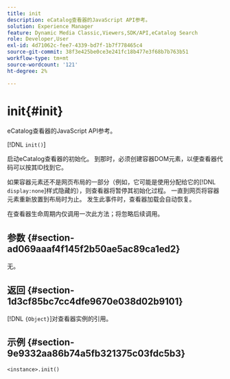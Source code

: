 ```yaml
---
title: init
description: eCatalog查看器的JavaScript API参考。
solution: Experience Manager
feature: Dynamic Media Classic,Viewers,SDK/API,eCatalog Search
role: Developer,User
exl-id: 4d71062c-fee7-4339-bd7f-1b7f778465c4
source-git-commit: 38f3e425be0ce3e241fc18b477e3f68b7b763b51
workflow-type: tm+mt
source-wordcount: '121'
ht-degree: 2%

---
```


# init{#init}

eCatalog查看器的JavaScript API参考。

[!DNL `init()`]

启动eCatalog查看器的初始化。 到那时，必须创建容器DOM元素，以便查看器代码可以按其ID找到它。

如果容器元素还不是网页布局的一部分（例如，它可能是使用分配给它的[!DNL `display:none`]样式隐藏的），则查看器将暂停其初始化过程。 一直到网页将容器元素重新放置到布局时为止。 发生此事件时，查看器加载会自动恢复。

在查看器生命周期内仅调用一次此方法；将忽略后续调用。

## 参数 {#section-ad069aaaf4f145f2b50ae5ac89ca1ed2}

无。

## 返回 {#section-1d3cf85bc7cc4dfe9670e038d02b9101}

[!DNL `{Object}`]对查看器实例的引用。

## 示例 {#section-9e9332aa86b74a5fb321375c03fdc5b3}

```
<instance>.init()
```
